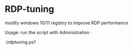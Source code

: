 # RDP-tuning
modify windows 10/11 registry to improve RDP performance

Usage:
run the script with Administration :

.\rdptuning.ps1

